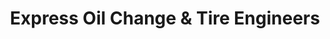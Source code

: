 ---
title: "Express Oil Change & Tire Engineers"
url: /chester/express-oil-change-und-tire-engineers/
shop: Reifen
---